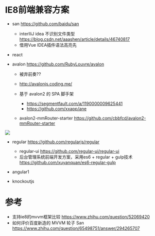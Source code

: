 # IE8前端兼容方案

- san <https://github.com/baidu/san>

  - interlliJ idea 不识别文件类型 <https://blog.csdn.net/aaashen/article/details/46740817>
  - 借用Vue IDEA插件语法高亮先

- react

- avalon <https://github.com/RubyLouvre/avalon>

  - 被弃前奏??
  - <http://avalonjs.coding.me/>
  - 基于 avalon2 的 SPA 脚手架

    - <https://segmentfault.com/a/1190000009625441>
    - <https://github.com/xxapp/ane>

  - avalon2-mmRouter-starter <https://github.com/cbbfcd/avalon2-mmRouter-starter>

![](https://pic4.zhimg.com/80/v2-3ad18522a77e7e759c969efd6b130c7d_hd.jpg)

- regular <https://github.com/regularjs/regular>

  - regular-ui <https://github.com/regular-ui/regular-ui>
  - 后台管理系统前端开发方案，采用es6 + regular + gulp技术 <https://github.com/xuyanquan/es6-regular-gulp>

- angular1

- knockoutjs

# 参考

- 支持ie8的mvvm框架比较 <https://www.zhihu.com/question/52069420>
- 如何评价百度新造的 MVVM 轮子 San <https://www.zhihu.com/question/65498751/answer/294265707>
